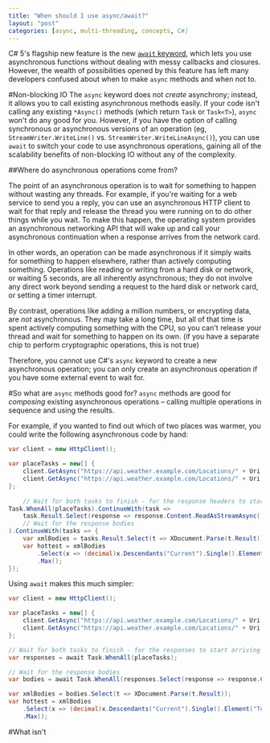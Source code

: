 ```yaml
---
title: "When should I use async/await?"
layout: "post"
categories: [async, multi-threading, concepts, C#]
---
```


C# 5's flagship new feature is the new [`await` keyword](http://msdn.microsoft.com/en-us/library/hh191443), which lets you use asynchronous functions without dealing with messy callbacks and closures.  However, the wealth of possibilities opened by this feature has left many developers confused about when to make `async` methods and when not to.

#Non-blocking IO
The `async` keyword does not _create_ asynchrony; instead, it allows you to call existing asynchronous methods easily.  If your code isn't calling any existing `*Async()` methods (which return `Task` or `Task<T>`), `async` won't do any good for you.  However, if you have the option of calling synchronous or asynchronous versions of an operation (eg, `StreamWriter.WriteLine()` vs. `StreamWriter.WriteLineAsync()`), you can use `await` to switch your code to use asynchronous operations, gaining all of the scalability benefits of non-blocking IO without any of the complexity.

##Where do asynchronous operations come from?

The point of an asynchronous operation is to wait for something to happen without wasting any threads.  For example, if you're waiting for a web service to send you a reply, you can use an asynchronous HTTP client to wait for that reply and release the thread you were running on to do other things while you wait.  To make this happen, the operating system provides an asynchronous networking API that will wake up and call your asynchronous continuation when a response arrives from the network card.

In other words, an operation can be made asynchronous if it simply waits for something to happen elsewhere, rather than actively computing something.  Operations like reading or writing from a hard disk or network, or waiting 5 seconds, are all inherently asynchronous; they do not involve any direct work beyond sending a request to the hard disk or network card, or setting a timer interrupt.  

By contrast, operations like adding a million numbers, or encrypting data, are _not_ asynchronous.  They may take a long time, but all of that time is spent actively computing something with the CPU, so you can't release your thread and wait for something to happen on its own.  (if you have a separate chip to perform cryptographic operations, this is not true)

Therefore, you cannot use C#'s `async` keyword to create a new asynchronous operation; you can only create an asynchronous operation if you have some external event to wait for.  

#So what are `async` methods good for?
`async` methods are good for _composing_ existing asynchronous operations &ndash; calling multiple operations in sequence and using the results.

For example, if you wanted to find out which of two places was warmer, you could write the following asynchronous code by hand:

```csharp
var client = new HttpClient();

var placeTasks = new[] {
	client.GetAsync("https://api.weather.example.com/Locations/" + Uri.EscapeUriString("New York, NY")),
	client.GetAsync("https://api.weather.example.com/Locations/" + Uri.EscapeUriString("Seattle, WA"))
};
	
	// Wait for both tasks to finish - for the response headers to start arriving
Task.WhenAll(placeTasks).ContinueWith(task =>
	task.Result.Select(response => response.Content.ReadAsStreamAsync())
	// Wait for the response bodies
).ContinueWith(tasks => {
	var xmlBodies = tasks.Result.Select(t => XDocument.Parse(t.Result));
	var hottest = xmlBodies
		.Select(x => (decimal)x.Descendants("Current").Single().Element("Temperature"))
		.Max();
});
```

Using `await` makes this much simpler:

```csharp
var client = new HttpClient();

var placeTasks = new[] {
	client.GetAsync("https://api.weather.example.com/Locations/" + Uri.EscapeUriString("New York, NY")),
	client.GetAsync("https://api.weather.example.com/Locations/" + Uri.EscapeUriString("Seattle, WA"))
};

// Wait for both tasks to finish - for the responses to start arriving
var responses = await Task.WhenAll(placeTasks);

// Wait for the response bodies
var bodies = await Task.WhenAll(responses.Select(response => response.Content.ReadAsStreamAsync()));

var xmlBodies = bodies.Select(t => XDocument.Parse(t.Result));
var hottest = xmlBodies
	.Select(x => (decimal)x.Descendants("Current").Single().Element("Temperature"))
	.Max();
```

#What isn't


```csharp
```
